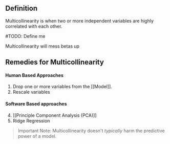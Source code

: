 ## Definition
Multicollinearity is when two or more independent variables are highly correlated with each other. 


#TODO: Define me

Multicollinearity will mess betas up
## Remedies for Multicollinearity
#### Human Based Approaches
1. Drop one or more variables from the [[Model]].
2. Rescale variables
#### Software Based approaches
4. [[Principle Component Analysis (PCA)]]
5. Ridge Regression

> Important Note: Multicollinearity doesn't *typically* harm the predictive power of a model.